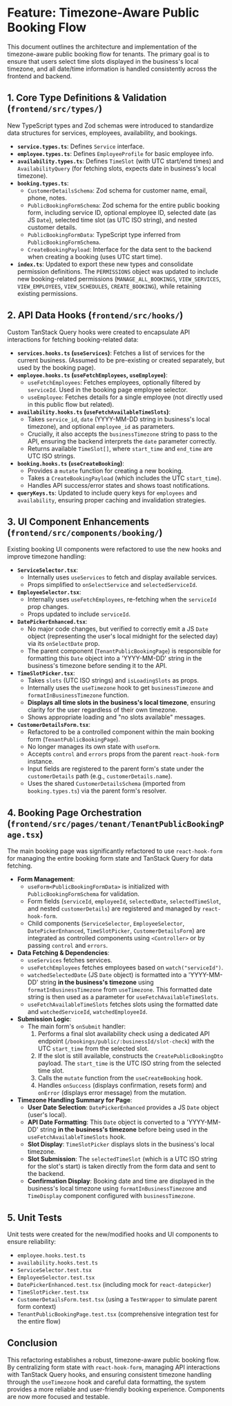 # Feature: Timezone-Aware Public Booking Flow

This document outlines the architecture and implementation of the timezone-aware public booking flow for tenants. The primary goal is to ensure that users select time slots displayed in the business's local timezone, and all date/time information is handled consistently across the frontend and backend.

## 1. Core Type Definitions & Validation (`frontend/src/types/`)

New TypeScript types and Zod schemas were introduced to standardize data structures for services, employees, availability, and bookings.

-   **`service.types.ts`**: Defines `Service` interface.
-   **`employee.types.ts`**: Defines `EmployeeProfile` for basic employee info.
-   **`availability.types.ts`**: Defines `TimeSlot` (with UTC start/end times) and `AvailabilityQuery` (for fetching slots, expects date in business's local timezone).
-   **`booking.types.ts`**:
    -   `CustomerDetailsSchema`: Zod schema for customer name, email, phone, notes.
    -   `PublicBookingFormSchema`: Zod schema for the entire public booking form, including service ID, optional employee ID, selected date (as JS `Date`), selected time slot (as UTC ISO string), and nested customer details.
    -   `PublicBookingFormData`: TypeScript type inferred from `PublicBookingFormSchema`.
    -   `CreateBookingPayload`: Interface for the data sent to the backend when creating a booking (uses UTC start time).
-   **`index.ts`**: Updated to export these new types and consolidate permission definitions. The `PERMISSIONS` object was updated to include new booking-related permissions (`MANAGE_ALL_BOOKINGS`, `VIEW_SERVICES`, `VIEW_EMPLOYEES`, `VIEW_SCHEDULES`, `CREATE_BOOKING`), while retaining existing permissions.

## 2. API Data Hooks (`frontend/src/hooks/`)

Custom TanStack Query hooks were created to encapsulate API interactions for fetching booking-related data:

-   **`services.hooks.ts` (`useServices`)**: Fetches a list of services for the current business. (Assumed to be pre-existing or created separately, but used by the booking page).
-   **`employee.hooks.ts` (`useFetchEmployees`, `useEmployee`)**:
    -   `useFetchEmployees`: Fetches employees, optionally filtered by `serviceId`. Used in the booking page employee selector.
    -   `useEmployee`: Fetches details for a single employee (not directly used in this public flow but related).
-   **`availability.hooks.ts` (`useFetchAvailableTimeSlots`)**:
    -   Takes `service_id`, `date` (YYYY-MM-DD string in business's local timezone), and optional `employee_id` as parameters.
    -   Crucially, it also accepts the `businessTimezone` string to pass to the API, ensuring the backend interprets the `date` parameter correctly.
    -   Returns available `TimeSlot[]`, where `start_time` and `end_time` are UTC ISO strings.
-   **`booking.hooks.ts` (`useCreateBooking`)**:
    -   Provides a `mutate` function for creating a new booking.
    -   Takes a `CreateBookingPayload` (which includes the UTC `start_time`).
    -   Handles API success/error states and shows toast notifications.
-   **`queryKeys.ts`**: Updated to include query keys for `employees` and `availability`, ensuring proper caching and invalidation strategies.

## 3. UI Component Enhancements (`frontend/src/components/booking/`)

Existing booking UI components were refactored to use the new hooks and improve timezone handling:

-   **`ServiceSelector.tsx`**:
    -   Internally uses `useServices` to fetch and display available services.
    -   Props simplified to `onSelectService` and `selectedServiceId`.
-   **`EmployeeSelector.tsx`**:
    -   Internally uses `useFetchEmployees`, re-fetching when the `serviceId` prop changes.
    -   Props updated to include `serviceId`.
-   **`DatePickerEnhanced.tsx`**:
    -   No major code changes, but verified to correctly emit a JS `Date` object (representing the user's local midnight for the selected day) via its `onSelectDate` prop.
    -   The parent component (`TenantPublicBookingPage`) is responsible for formatting this `Date` object into a 'YYYY-MM-DD' string in the business's timezone before sending it to the API.
-   **`TimeSlotPicker.tsx`**:
    -   Takes `slots` (UTC ISO strings) and `isLoadingSlots` as props.
    -   Internally uses the `useTimezone` hook to get `businessTimezone` and `formatInBusinessTimezone` function.
    -   **Displays all time slots in the business's local timezone**, ensuring clarity for the user regardless of their own timezone.
    -   Shows appropriate loading and "no slots available" messages.
-   **`CustomerDetailsForm.tsx`**:
    -   Refactored to be a controlled component within the main booking form (`TenantPublicBookingPage`).
    *   No longer manages its own state with `useForm`.
    *   Accepts `control` and `errors` props from the parent `react-hook-form` instance.
    *   Input fields are registered to the parent form's state under the `customerDetails` path (e.g., `customerDetails.name`).
    *   Uses the shared `CustomerDetailsSchema` (imported from `booking.types.ts`) via the parent form's resolver.

## 4. Booking Page Orchestration (`frontend/src/pages/tenant/TenantPublicBookingPage.tsx`)

The main booking page was significantly refactored to use `react-hook-form` for managing the entire booking form state and TanStack Query for data fetching.

-   **Form Management**:
    -   `useForm<PublicBookingFormData>` is initialized with `PublicBookingFormSchema` for validation.
    -   Form fields (`serviceId`, `employeeId`, `selectedDate`, `selectedTimeSlot`, and nested `customerDetails`) are registered and managed by `react-hook-form`.
    -   Child components (`ServiceSelector`, `EmployeeSelector`, `DatePickerEnhanced`, `TimeSlotPicker`, `CustomerDetailsForm`) are integrated as controlled components using `<Controller>` or by passing `control` and `errors`.
-   **Data Fetching & Dependencies**:
    -   `useServices` fetches services.
    -   `useFetchEmployees` fetches employees based on `watch("serviceId")`.
    -   `watchedSelectedDate` (JS `Date` object) is formatted into a 'YYYY-MM-DD' string **in the business's timezone** using `formatInBusinessTimezone` from `useTimezone`. This formatted date string is then used as a parameter for `useFetchAvailableTimeSlots`.
    -   `useFetchAvailableTimeSlots` fetches slots using the formatted date and `watchedServiceId`, `watchedEmployeeId`.
-   **Submission Logic**:
    -   The main form's `onSubmit` handler:
        1.  Performs a final slot availability check using a dedicated API endpoint (`/bookings/public/:businessId/slot-check`) with the UTC `start_time` from the selected slot.
        2.  If the slot is still available, constructs the `CreatePublicBookingDto` payload. The `start_time` is the UTC ISO string from the selected time slot.
        3.  Calls the `mutate` function from the `useCreateBooking` hook.
        4.  Handles `onSuccess` (displays confirmation, resets form) and `onError` (displays error message) from the mutation.
-   **Timezone Handling Summary for Page**:
    -   **User Date Selection**: `DatePickerEnhanced` provides a JS `Date` object (user's local).
    -   **API Date Formatting**: This `Date` object is converted to a 'YYYY-MM-DD' string **in the business's timezone** before being used in the `useFetchAvailableTimeSlots` hook.
    -   **Slot Display**: `TimeSlotPicker` displays slots in the business's local timezone.
    -   **Slot Submission**: The `selectedTimeSlot` (which is a UTC ISO string for the slot's start) is taken directly from the form data and sent to the backend.
    -   **Confirmation Display**: Booking date and time are displayed in the business's local timezone using `formatInBusinessTimezone` and `TimeDisplay` component configured with `businessTimezone`.

## 5. Unit Tests

Unit tests were created for the new/modified hooks and UI components to ensure reliability:
-   `employee.hooks.test.ts`
-   `availability.hooks.test.ts`
-   `ServiceSelector.test.tsx`
-   `EmployeeSelector.test.tsx`
-   `DatePickerEnhanced.test.tsx` (including mock for `react-datepicker`)
-   `TimeSlotPicker.test.tsx`
-   `CustomerDetailsForm.test.tsx` (using a `TestWrapper` to simulate parent form context)
-   `TenantPublicBookingPage.test.tsx` (comprehensive integration test for the entire flow)

## Conclusion

This refactoring establishes a robust, timezone-aware public booking flow. By centralizing form state with `react-hook-form`, managing API interactions with TanStack Query hooks, and ensuring consistent timezone handling through the `useTimezone` hook and careful data formatting, the system provides a more reliable and user-friendly booking experience. Components are now more focused and testable.
